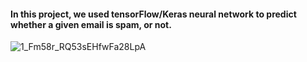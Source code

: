 #### In this project, we used tensorFlow/Keras neural network to predict whether a given email is spam, or not. 
![1_Fm58r_RQ53sEHfwFa28LpA](https://user-images.githubusercontent.com/50455870/134913710-ee59e844-d1db-488d-9678-a3ac95a6f78c.png)
